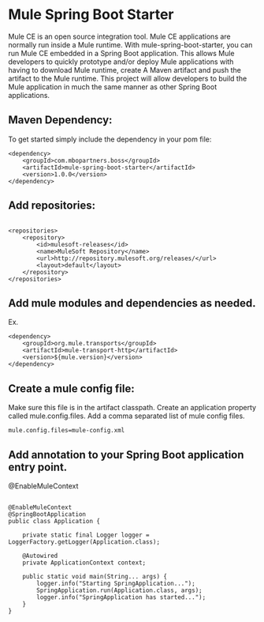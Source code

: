 # Mule Spring Boot Starter

Mule CE is an open source integration tool. Mule CE applications are normally run inside a Mule runtime. 
With mule-spring-boot-starter, you can run Mule CE embedded in a Spring Boot application. This allows Mule 
developers to quickly prototype and/or deploy Mule applications with having to download Mule runtime, create 
A Maven artifact and push the artifact to the Mule runtime. This project will allow developers to build the 
Mule application in much the same manner as other Spring Boot applications. 

## Maven Dependency:
To get started simply include the dependency in your pom file:
```
<dependency>
    <groupId>com.mbopartners.boss</groupId>
	<artifactId>mule-spring-boot-starter</artifactId>
	<version>1.0.0</version>
</dependency>
```

## Add repositories:
```

<repositories>
    <repository>
        <id>mulesoft-releases</id>
        <name>MuleSoft Repository</name>
        <url>http://repository.mulesoft.org/releases/</url>
        <layout>default</layout>
    </repository>
</repositories>

```
## Add mule modules and dependencies as needed.

Ex.

```
<dependency>
	<groupId>org.mule.transports</groupId>
	<artifactId>mule-transport-http</artifactId>
	<version>${mule.version}</version>
</dependency>
```

## Create a mule config file:
Make sure this file is in the artifact classpath. Create an application property called
mule.config.files. Add a comma separated list of mule config files.
```
mule.config.files=mule-config.xml
```

## Add annotation to your Spring Boot application entry point.
@EnableMuleContext

```

@EnableMuleContext
@SpringBootApplication
public class Application {

	private static final Logger logger = LoggerFactory.getLogger(Application.class);

	@Autowired
	private ApplicationContext context;

	public static void main(String... args) {
		logger.info("Starting SpringApplication...");
        SpringApplication.run(Application.class, args);
        logger.info("SpringApplication has started...");
	}
}
```